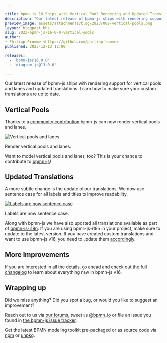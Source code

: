 ```yaml
---

title: bpmn-js 16 Ships with Vertical Pool Rendering and Updated Translations
description: "Our latest release of bpmn-js ships with rendering support for vertical pools and lanes and updated translations."
preview_image: assets/attachments/blog/2023/008-vertical-pools.png
layout: blogpost.hbs
slug: 2023-bpmn-js-16-0-0-vertical-pools
author:
- Philipp Fromme <https://github.com/philippfromme>
published: 2023-12-13 12:00

releases:
  - 'bpmn-js@16.0.0'
  - 'diagram-js@13.0.0'

---
```


<p class="introduction">
  Our latest release of bpmn-js ships with rendering support for vertical pools and lanes and updated translations. Learn how to make sure your custom translations are up to date.
</p>

<!-- continue -->

## Vertical Pools

Thanks to a [community contribution](https://github.com/bpmn-io/bpmn-js/pull/2024) bpmn-js can now render vertical pools and lanes.

<div class="figure">
  <img src="{{ assets }}/attachments/blog/2023/008-vertical-pools.png" alt="Vertical pools and lanes">

  <p class="caption">
    Render vertical pools and lanes.
  </p>
</div>

Want to model vertical pools and lanes, too? This is your chance to contribute to [bpmn-js](https://github.com/bpmn-io/bpmn-js)!


## Updated Translations

A more subtle change is the update of our translations. We now use sentence case for all labels and titles to improve readability.

<div class="figure full-size">
  <a href="https://demo.bpmn.io/s/start">
    <img src="{{ assets }}/attachments/blog/2023/008-translations.png" alt="Labels are now sentence case">
  </a>

  <p class="caption">
    Labels are now sentence case.
  </p>
</div>

Along with bpmn-js we have also updated all translations available as part of [bpmn-js-i18n](https://github.com/bpmn-io/bpmn-js-i18n). If you are using bpmn-js-i18n in your project, make sure to update to the latest version. If you have created custom translations and want to use bpmn-js v16, you need to update them [accordingly](https://github.com/bpmn-io/bpmn-js-i18n/commit/bfa0696804e753ee97af727ec74c6dad4209cf10).


## More Improvements

If you are interested in all the details, go ahead and check out the [full changelog](https://github.com/bpmn-io/bpmn-js/blob/develop/CHANGELOG.md#1600) to learn about everything new in bpmn-js v16.


## Wrapping up

Did we miss anything? Did you spot a bug, or would you like to suggest an improvement?

Reach out to us via [our forums](https://forum.bpmn.io/), tweet us [@bpmn_io](https://twitter.com/bpmn_io) or file an issue you found in [the bpmn-js issue tracker](https://github.com/bpmn-io/bpmn-js/issues).

Get the latest BPMN modeling toolkit pre-packaged or as source code via [npm](https://www.npmjs.com/package/bpmn-js) or [unpkg](https://unpkg.com/bpmn-js/).
